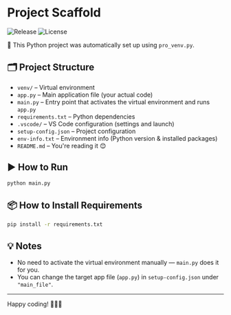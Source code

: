 # Project Scaffold

![Release](https://img.shields.io/github/v/release/tameronline/python-scaffold?style=flat-square)
![License](https://img.shields.io/github/license/tameronline/python-scaffold?style=flat-square)





🚀 This Python project was automatically set up using `pro_venv.py`.

## 🗂️ Project Structure

- `venv/` – Virtual environment
- `app.py` – Main application file (your actual code)
- `main.py` – Entry point that activates the virtual environment and runs `app.py`
- `requirements.txt` – Python dependencies
- `.vscode/` – VS Code configuration (settings and launch)
- `setup-config.json` – Project configuration
- `env-info.txt` – Environment info (Python version & installed packages)
- `README.md` – You're reading it 😊

## ▶️ How to Run

```bash
python main.py
```

## 📦 How to Install Requirements

```bash
pip install -r requirements.txt
```

## 💡 Notes

- No need to activate the virtual environment manually — `main.py` does it for you.
- You can change the target app file (`app.py`) in `setup-config.json` under `"main_file"`.

---

Happy coding! 👨‍💻🎉
